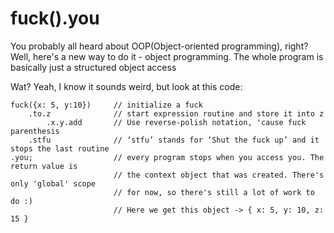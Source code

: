 # fuck().you

You probably all heard about OOP(Object-oriented programming), right?
Well, here's a new way to do it - object programming.
The whole program is basically just a structured object access

Wat? Yeah, I know it sounds weird, but look at this code:

    fuck({x: 5, y:10})     // initialize a fuck
        .to.z              // start expression routine and store it into z
            .x.y.add       // Use reverse-polish notation, 'cause fuck parenthesis
        .stfu              // ‘stfu’ stands for ‘Shut the fuck up’ and it stops the last routine
    .you;                  // every program stops when you access you. The return value is
                           // the context object that was created. There's only 'global' scope
                           // for now, so there's still a lot of work to do :)
                           // Here we get this object -> { x: 5, y: 10, z: 15 }
                          
                          
